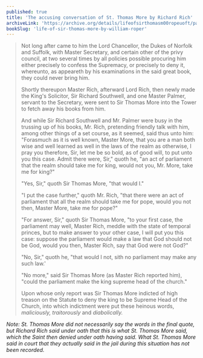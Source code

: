 ```yaml
---
published: true
title: 'The accusing conversation of St. Thomas More by Richard Rich'
archiveLink: 'https://archive.org/details/lifeofsirthomasm00ropeuoft/page/82?view=theater'
bookSlug: 'life-of-sir-thomas-more-by-william-roper'
---
```


> Not long after came to him the Lord Chancellor, the Dukes of Norfolk and Suffolk, with Master Secretary, and certain other of the privy council, at two several times by all policies possible procuring him either precisely to confess the Supremacy, or precisely to deny it, whereunto, as appeareth by his examinations in the said great book, they could never bring him.
>
> Shortly thereupon Master Rich, afterward Lord Rich, then newly made the King's Solicitor, Sir Richard Southwell, and one Master Palmer, servant to the Secretary, were sent to Sir Thomas More into the Tower to fetch away his books from him.
>
> And while Sir Richard Southwell and Mr. Palmer were busy in the trussing up of his books, Mr. Rich, pretending friendly talk with him, among other things of a set course, as it seemed, said thus unto him: "Forasmuch as it is well known, Master More, that you are a man both wise and well learned as well in the laws of the realm as otherwise, I pray you therefore, Sir, let me be so bold, as of good will, to put unto you this case. Admit there were, Sir," quoth he, "an act of parliament that the realm should take me for king, would not you, Mr. More, take me for king?"
>
> "Yes, Sir," quoth Sir Thomas More, "that would I."
>
> "I put the case further," quoth Mr. Rich, "that there were an act of parliament that all the realm should take me for pope, would you not then, Master More, take me for pope?"
>
> "For answer, Sir," quoth Sir Thomas More, "to your first case, the parliament may well, Master Rich, meddle with the state of temporal princes, but to make answer to your other case, I will put you this case: suppose the parliament would make a law that God should not be God, would you then, Master Rich, say that God were not God?"
>
> "No, Sir," quoth he, "that would I not, sith no parliament may make any such law.'
>
> "No more," said Sir Thomas More (as Master Rich reported him), "could the parliament make the king supreme head of the church."
>
> Upon whose only report was Sir Thomas More indicted of high treason on the Statute to deny the king to be Supreme Head of the Church, into which indictment were put these heinous words, *maliciously, traitorously* and *diabolically.*

*Note: St. Thomas More did not necessarily say the words in the final quote, but Richard Rich said under oath that this is what St. Thomas More said, which the Saint then denied under oath having said. What St. Thomas More said in court that they actually said in the jail during this situation has not been recorded.*
